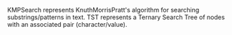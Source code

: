 KMPSearch represents KnuthMorrisPratt's algorithm for searching substrings/patterns in text.
TST represents a Ternary Search Tree of nodes with an associated pair (character/value).
